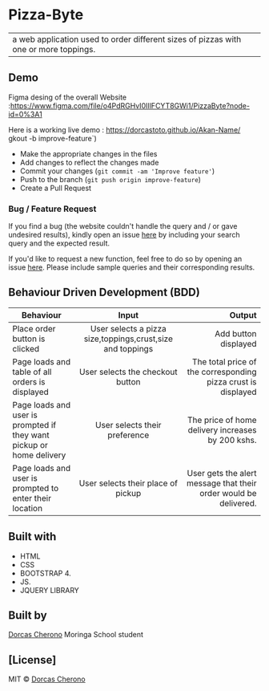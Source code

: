 
# Pizza-Byte
<table>
<tr>
<td>
  a web application used to order different sizes of pizzas with one or more toppings.  
</td>
</tr>
</table>

## Demo
Figma desing of the overall Website :https://www.figma.com/file/o4PdRGHvI0IIlFCYT8GWi1/PizzaByte?node-id=0%3A1

Here is a working live demo : https://dorcastoto.github.io/Akan-Name/
gkout -b improve-feature`)
- Make the appropriate changes in the files
- Add changes to reflect the changes made
- Commit your changes (`git commit -am 'Improve feature'`)
- Push to the branch (`git push origin improve-feature`)
- Create a Pull Request 

### Bug / Feature Request

If you find a bug (the website couldn't handle the query and / or gave undesired results), kindly open an issue [here](https://github.com/DorcasToto/Pizza-Byte/issues) by including your search query and the expected result.

If you'd like to request a new function, feel free to do so by opening an issue [here](https://github.com/DorcasToto/Pizza-Byte/issues). Please include sample queries and their corresponding results.

## Behaviour Driven Development (BDD)
|Behaviour 	           |    Input 	                 |       Output          |
|----------------------|:---------------------------:|----------------------:|       
|Place order button is clicked |User selects a pizza size,toppings,crust,size and toppings |Add button displayed |
|Page loads and table of all orders is displayed |User selects the checkout button   |The total price of the corresponding pizza crust is displayed|
|Page loads and user is prompted if they want pickup or home delivery |User selects their preference  |The price of home delivery increases by 200 kshs.|
|Page loads and user is prompted to enter their location|User selects their place of pickup |User gets the alert message that their order would be delivered.|


## Built with 

- HTML
- CSS
- BOOTSTRAP 4.
- JS.
- JQUERY LIBRARY

## Built by

[Dorcas Cherono](https://github.com/DorcasToto)
Moringa School student

## [License]

MIT © [Dorcas Cherono ](https://github.com/DorcasToto)